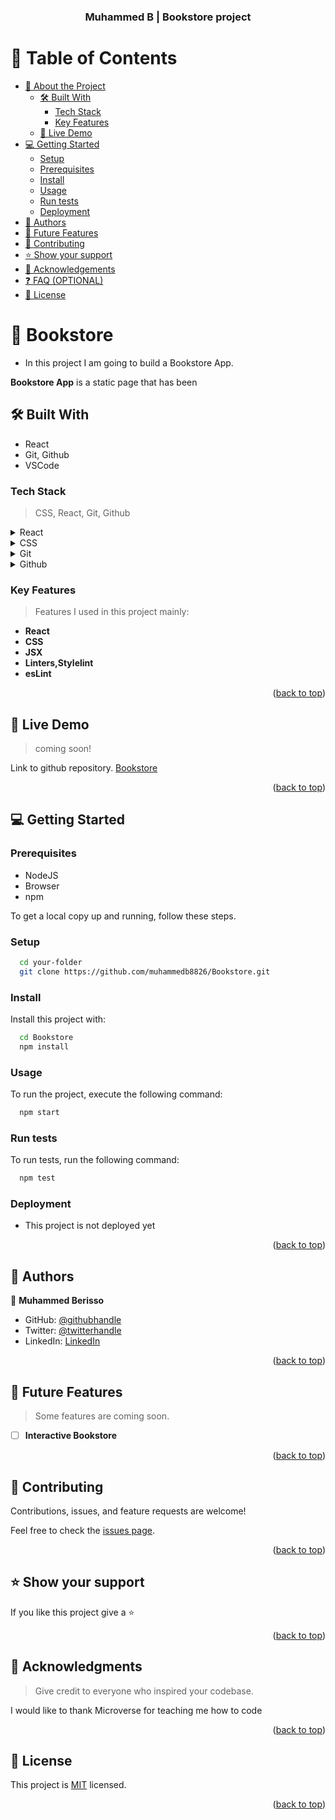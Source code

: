 <a name="readme-top"></a>

<div align="center">

  <h3><b>Muhammed B | Bookstore project</b></h3>

</div>

<!-- TABLE OF CONTENTS -->

# 📗 Table of Contents

- [📖 About the Project](#about-project)
  - [🛠 Built With](#built-with)
    - [Tech Stack](#tech-stack)
    - [Key Features](#key-features)
  - [🚀 Live Demo](#live-demo)
- [💻 Getting Started](#getting-started)
  - [Setup](#setup)
  - [Prerequisites](#prerequisites)
  - [Install](#install)
  - [Usage](#usage)
  - [Run tests](#run-tests)
  - [Deployment](#triangular_flag_on_post-deployment)
- [👥 Authors](#authors)
- [🔭 Future Features](#future-features)
- [🤝 Contributing](#contributing)
- [⭐️ Show your support](#support)
- [🙏 Acknowledgements](#acknowledgements)
- [❓ FAQ (OPTIONAL)](#faq)
- [📝 License](#license)

<!-- PROJECT DESCRIPTION -->

# 📖 Bookstore <a name="about-project"></a>

- In this project I am going to build a Bookstore App.

**Bookstore App** is a static page that has been

## 🛠 Built With <a name="built-with"></a>

- React
- Git, Github
- VSCode

### Tech Stack <a name="tech-stack"></a>

> CSS,
> React,
> Git,
> Github

<details>
  <summary>React</summary>
  <ul>
    <li><a href="https://react.dev/learn/tutorial-tic-tac-toe">HTML COURSE</a></li>
  </ul>
</details>

<details>
  <summary>CSS</summary>
  <ul>
    <li><a href="https://www.w3schools.com/css/">CSS Course</a></li>
  </ul>
</details>

<details>
<summary>Git</summary>
  <ul>
    <li><a href="https://git-scm.com/">Learn about git</a></li>
  </ul>
</details>

<details>
<summary>Github</summary>
  <ul>
    <li><a href="https://github.com/">Learn about git</a></li>
  </ul>
</details>

<!-- Features -->

### Key Features <a name="key-features"></a>

> Features I used in this project mainly:

- **React**
- **CSS**
- **JSX**
- **Linters,Stylelint**
- **esLint**

<p align="right">(<a href="#readme-top">back to top</a>)</p>

<!-- LIVE DEMO -->

## 🚀 Live Demo <a name="live-demo"></a>

> coming soon!
 
 Link to github repository. [Bookstore](https://github.com/muhammedb8826/Bookstore)

<p align="right">(<a href="#readme-top">back to top</a>)</p>

<!-- GETTING STARTED -->

## 💻 Getting Started <a name="getting-started"></a>


### Prerequisites

- NodeJS
- Browser
- npm

To get a local copy up and running, follow these steps.

### Setup

```sh
  cd your-folder
  git clone https://github.com/muhammedb8826/Bookstore.git
```

### Install

Install this project with:

```sh
  cd Bookstore
  npm install
```

### Usage

To run the project, execute the following command:

```sh
  npm start
```

### Run tests

To run tests, run the following command:

```sh
  npm test
```


### Deployment

- This project is not deployed yet

<p align="right">(<a href="#readme-top">back to top</a>)</p>

<!-- AUTHORS -->

## 👥 Authors <a name="authors"></a>

👤 **Muhammed Berisso**

- GitHub: [@githubhandle](https://github.com/muhammedb8826)
- Twitter: [@twitterhandle](https://twitter.com/muhammedb8826)
- LinkedIn: [LinkedIn](https://www.linkedin.com/in/muhammed-berisso-a60783226/)

<p align="right">(<a href="#readme-top">back to top</a>)</p>

<!-- FUTURE FEATURES -->

## 🔭 Future Features <a name="future-features"></a>

> Some features are coming soon.

- [ ] **Interactive Bookstore**

<p align="right">(<a href="#readme-top">back to top</a>)</p>

<!-- CONTRIBUTING -->

## 🤝 Contributing <a name="contributing"></a>

Contributions, issues, and feature requests are welcome!

Feel free to check the [issues page](https://github.com/muhammedb8826/Bookstore/issues).

<p align="right">(<a href="#readme-top">back to top</a>)</p>

<!-- SUPPORT -->

## ⭐️ Show your support <a name="support"></a>

If you like this project give a ⭐️

<p align="right">(<a href="#readme-top">back to top</a>)</p>

<!-- ACKNOWLEDGEMENTS -->

## 🙏 Acknowledgments <a name="acknowledgements"></a>

> Give credit to everyone who inspired your codebase.

I would like to thank Microverse for teaching me how to code

<p align="right">(<a href="#readme-top">back to top</a>)</p>

<!-- LICENSE -->

## 📝 License <a name="license"></a>
This project is [MIT](./LICENSE) licensed.

<p align="right">(<a href="#readme-top">back to top</a>)</p>
